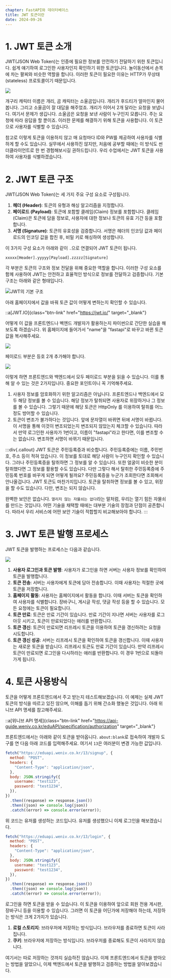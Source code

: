 ```yaml
---
chapter: FastAPI와 데이터베이스
title: JWT 토큰이란
date: 2024-09-26
---
```


# 1. JWT 토큰 소개

JWT(JSON Web Token)는 인증에 필요한 정보를 안전하기 전달하기 위한 토큰입니다. 쉽게 얘기하여 로그인한 사용자인지 확인하기 위한 토큰입니다. 놀이동산에서 손목에 차는 팔찌와 비슷한 역할을 합니다. 이러한 토큰이 필요한 이유는 HTTP가 무상태(stateless) 프로토콜이기 때문입니다.

![](/images/basecamp-fastapi/chapter04/01.png)

개구리 캐릭터 이름은 개리, 곰 캐릭터는 소울곰입니다. 개리가 후드티가 얼마인지 물어봅니다. 그리고 소울곰이 잘 대답을 해주었죠. 개리가 이어서 2개 달라는 요청을 보냅니다. 여기서 문제가 생깁니다. 소울곰은 요청을 보낸 사람이 누구인지 모릅니다. 주는 요청에 따라 응답을 할 뿐이죠. 이러한 문제를 해결하기 위해 토큰을 사용합니다. 이 토큰으로 사용자를 식별할 수 있습니다.

참고로 이렇게 토큰을 이용하지 않고 매 요청마다 ID와 PW를 제공하여 사용자를 식별하게 할 수도 있습니다. 실무에서 사용하진 않지만, 처음에 공부할 때에는 이 방식도 썬더클라이언트로 한 번 경험해보시길 권하드립니다. 우리 수업에서는 JWT 토큰을 사용하여 사용자를 식별하겠습니다.

# 2. JWT 토큰 구조

JWT(JSON Web Token)는 세 가지 주요 구성 요소로 구성됩니다.

1. **헤더 (Header)**: 토큰의 유형과 해싱 알고리즘을 지정합니다.
2. **페이로드 (Payload)**: 토큰에 포함할 클레임(Claim) 정보를 포함합니다. 클레임(Claim)은 토큰에 담을 정보로, 사용자에 대한 정보나 토큰의 유효 기간 등을 포함합니다.
3. **서명 (Signature)**: 토큰의 유효성을 검증합니다. 서명은 헤더의 인코딩 값과 페이로드의 인코딩 값을 합친 후, 비밀 키로 해싱하여 생성합니다.

이 3가지 구성 요소가 아래와 같이 `.`으로 연결되어 JWT 토큰이 됩니다.

```
xxxxx[Header].yyyyy[Payload].zzzzz[Signature]
```

각 부분은 토큰의 구조와 정보 전달을 위해 중요한 역할을 합니다. 이러한 구성 요소를 함께 사용하여 JWT는 안전하고 효율적인 방식으로 정보를 전달하고 검증합니다. 기본 구조는 아래와 같은 형태입니다.

![JWT의 기본 구조](/images/basecamp-fastapi/chapter04/02.png)

아래 홈페이지에서 값을 바꿔 토큰 값이 어떻게 변하는지 확인할 수 있습니다.

::a[JWT.IO]{class="btn-link" href="https://jwt.io/" target="\_blank"}

어떻게 이 값을 프론트엔드나 벡엔드 개발자가 활용하는지 파이썬으로 간단한 실습을 해보도록 하겠습니다. 위 홈페이지에 들어가서 "name"을 "fastapi"로 바꾸고 바뀐 토큰 값을 복사해주세요.

![](/images/basecamp-fastapi/chapter04/03.png)

페이로드 부분은 등호 2개 추가해야 합니다.

![](/images/basecamp-fastapi/chapter04/04.png)

이렇게 하면 프론트엔드와 백엔드에서 모두 페이로드 부분을 읽을 수 있습니다. 이를 통해 알 수 있는 것은 2가지입니다. 중요한 포인트이니 꼭 기억해주세요.

1. 사용자 정보를 암호화하기 위한 알고리즘은 아닙니다. 프론트엔드나 백엔드에서 모두 해당 정보를 볼 수 있습니다. 해당 정보가 탈취되면 사용자로 위장하거나 그 정보를 볼 수 있습니다. 그렇기 때문에 해당 토큰은 HttpOnly 를 이용하여 탈취를 어느정도 방어할 수 있습니다.
2. 토큰이 변조가 불가하다는 것입니다. 앞에 문자열이 바뀌면 뒤에 서명이 바뀝니다. 이 서명을 통해 이것이 변조되었는지 변조되지 않았는지 체크할 수 있습니다. 따라서 만약 로그인한 사용자가 1번이고, 이름이 "fastapi"라고 한다면, 이를 변조할 수는 없습니다. 변조하면 서명이 바뀌기 때문입니다.

:::div{.callout}
JWT 토큰은 주민등록증과 비슷합니다. 주민등록증에는 이름, 주민번호, 주소 등이 적혀 있습니다. 이 정보를 토대로 해당 사람이 누구인지 확인할 수 있습니다. 그러나 주민등록증을 탈취하면 그 정보를 알 수 있습니다. 또한 얼굴이 비슷한 분이 탈취했다면 그 정보를 활용할 수도 있습니다. 다만 그렇다 해서 탈취한 주민등록증에 주민등록 번호를 바꾸게 되면 어떻게 될까요? 주민등록증을 누군가 조회한다면 조회해서 안나올겁니다. JWT 토큰도 마찬가지입니다. 토큰을 탈취하면 정보를 볼 수 있고, 위장을 할 수도 있습니다. 다만, 변조는 되지 않습니다.

완벽한 보안은 없습니다. `열리지 않는 자물쇠는 없다`라는 말처럼, 우리는 열기 힘든 자물쇠를 만드는 것입니다. 어떤 기술을 채택할 때에는 대부분 기술의 장점과 단점이 공존합니다. 따라서 우리 서비스에 어떤 보안 기술이 적합할지 비교해보아야 합니다.
:::

# 3. JWT 토큰 발행 프로세스

JWT 토큰을 발행하는 프로세스는 다음과 같습니다.

![](/images/basecamp-fastapi/chapter04/05.png)

1. **사용자 로그인과 토큰 발행**: 사용자가 로그인을 하면 서버는 사용자 정보를 확인하여 토큰을 발행합니다.
2. **토큰 전송**: 서버는 사용자에게 토큰에 담아 전송합니다. 이때 사용자는 적절한 곳에 토큰을 저장합니다.
3. **홈페이지 활동**: 사용자는 홈페이지에서 활동을 합니다. 이때 서버는 토큰을 확인하여 사용자를 식별합니다. 장바구니, 게시글 작성, 댓글 작성 등을 할 수 있습니다. 모든 요청에는 토큰이 필요합니다.
4. **토큰 만료**: 토큰은 만료 기간이 있습니다. 만료 기간이 지나면 서버는 사용자를 로그아웃 시키고, 토큰이 만료되었다는 애러를 반환합니다.
5. **토큰 갱신**: 토큰이 만료되면 리프레시 토큰을 이용하여 토큰을 갱신하려는 요청을 시도합니다.
6. **토큰 갱신 성공**: 서버는 리프레시 토큰을 확인하여 토큰을 갱신합니다. 이때 사용자는 새로운 토큰을 받습니다. 리프레시 토큰도 만료 기간이 있습니다. 만약 리프레시 토큰이 만료되면 로그인을 다시하라는 애러를 반환합니다. 이 경우 1번으로 되돌아가게 됩니다.

# 4. 토큰 사용방식

토큰을 어떻게 프론트엔드에서 주고 받는지 테스트해보겠습니다. 이 예제는 실제 JWT 토큰의 방식을 따르고 있진 않으며, 이해를 돕기 위해 간소화 했놓은 것입니다. 아래 위니브 API 명세를 참고해주세요.

::a[위니브 API 명세]{class="btn-link" href="https://api-guide.weniv.co.kr/eduAPI/specification/authorization" target="\_blank"}

프론트엔드에서는 아래와 같이 토큰을 받아옵니다. `about:blank`로 접속하여 개발자 도구를 연 다음 아래 코드를 입력해주세요. 여기서 `13`은 여러분이 변경 가능한 값입니다.

```javascript
fetch("https://eduapi.weniv.co.kr/13/signup", {
  method: "POST",
  headers: {
    "Content-Type": "application/json",
  },
  body: JSON.stringify({
    username: "test123",
    password: "test1234",
  }),
})
  .then((response) => response.json())
  .then((json) => console.log(json))
  .catch((error) => console.error(error));
```

위 코드는 유저를 생성하는 코드입니다. 유저를 생성했으니 이제 로그인을 해보겠습니다.

```javascript
fetch("https://eduapi.weniv.co.kr/13/login", {
  method: "POST",
  headers: {
    "Content-Type": "application/json",
  },
  body: JSON.stringify({
    username: "test123",
    password: "test1234",
  }),
})
  .then((response) => response.json())
  .then((json) => console.log(json))
  .catch((error) => console.error(error));
```

로그인을 하면 토큰을 받을 수 있습니다. 이 토큰을 이용하여 앞으로 회원 전용 게시판, 장바구니 등을 이용할 수 있습니다. 그러면 이 토큰을 어딘가에 저장해야 하는데, 저장하는 방식은 크게 2가지가 있습니다.

1. **로컬 스토리지**: 브라우저에 저장하는 방식입니다. 브라우저를 종료하면 토큰이 사라집니다.
2. **쿠키**: 브라우저에 저장하는 방식입니다. 브라우저를 종료해도 토큰이 사라지지 않습니다.

여기서는 따로 저장하는 것까지 실습하진 않습니다. 이제 프론트엔드에서 토큰을 받아오는 방법을 알았으니, 이제 백엔드에서 토큰을 발행하고 검증하는 방법을 알아보겠습니다.
